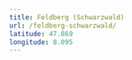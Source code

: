 ```yaml
---
title: Feldberg (Schwarzwald)
url: /feldberg-schwarzwald/
latitude: 47.869
longitude: 8.095
---
```

